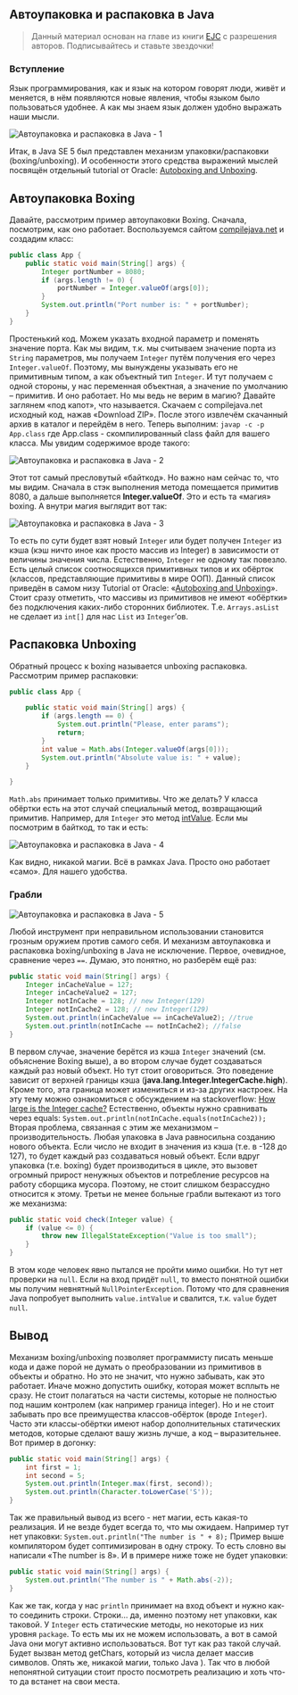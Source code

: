 ## Автоупаковка и распаковка в Java

> Данный материал основан на главе из книги [EJC](https://github.com/vastap/EJC) с разрешения авторов. Подписывайтесь и ставьте звездочки!

### Вступление

Язык программирования, как и язык на котором говорят люди, живёт и меняется, в нём появляются новые явления, чтобы языком было пользоваться удобнее. А как мы знаем язык должен удобно выражать наши мысли.

![Автоупаковка и распаковка в Java - 1](https://user-images.githubusercontent.com/4215285/73676201-06836f00-46c5-11ea-9ad1-3d624932dc33.png)

Итак, в Java SE 5 был представлен механизм упаковки/распаковки (boxing/unboxing). И особенности этого средства выражений мыслей посвящён отдельный tutorial от Oracle: [Autoboxing and Unboxing](https://docs.oracle.com/javase/tutorial/java/data/autoboxing.html). <h2>Автоупаковка Boxing</h2>Давайте, рассмотрим пример автоупаковки Boxing. Сначала, посмотрим, как оно работает. Воспользуемся сайтом [compilejava.net](https://www.compilejava.net) и создадим класс:

```java
public class App {
    public static void main(String[] args) {
        Integer portNumber = 8080;
        if (args.length != 0) {
            portNumber = Integer.valueOf(args[0]);
        }
        System.out.println("Port number is: " + portNumber);
    }
}
```

Простенький код. Можем указать входной параметр и поменять значение порта. Как мы видим, т.к. мы считываем значение порта из `String` параметров, мы получаем `Integer` путём получения его через `Integer.valueOf`. Поэтому, мы вынуждены указывать его не примитивным типом, а как объектный тип `Integer`. И тут получаем с одной стороны, у нас переменная объектная, а значение по умолчанию – примитив. И оно работает. Но мы ведь не верим в магию? Давайте заглянем «под капот», что называется. Скачаем с compilejava.net исходный код, нажав «Download ZIP». После этого извлечём скачанный архив в каталог и перейдём в него. Теперь выполним: `javap -c -p App.class` где App.class - скомпилированный class файл для вашего класса. Мы увидим содержимое вроде такого:

![Автоупаковка и распаковка в Java - 2](https://user-images.githubusercontent.com/4215285/73676229-1438f480-46c5-11ea-8b9c-51f7ab3776d2.png)

Этот тот самый пресловутый «байткод». Но важно нам сейчас то, что мы видим. Сначала в стэк выполнения метода помещается примитив 8080, а дальше выполняется **Integer.valueOf**. Это и есть та «магия» boxing. А внутри магия выглядит вот так:

![Автоупаковка и распаковка в Java - 3](https://user-images.githubusercontent.com/4215285/73676245-1ac76c00-46c5-11ea-8c5a-5e5c2d3ff469.png)

То есть по сути будет взят новый `Integer` или будет получен `Integer` из кэша (кэш ничто иное как просто массив из Integer) в зависимости от величины значения числа. Естественно, `Integer` не одному так повезло. Есть целый список соотносящихся примитивных типов и их обёрток (классов, представляющие примитивы в мире ООП). Данный список приведён в самом низу Tutorial от Oracle: «[Autoboxing and Unboxing](https://docs.oracle.com/javase/tutorial/java/data/autoboxing.html)». Стоит сразу отметить, что массивы из примитивов не имеют «обёртки» без подключения каких-либо сторонних библиотек. Т.е. `Arrays.asList` не сделает из `int[]` для нас `List` из `Integer`’ов. <h2>Распаковка Unboxing</h2>Обратный процесс к boxing называется unboxing распаковка. Рассмотрим пример распаковки:

```java
public class App {

    public static void main(String[] args) {
        if (args.length == 0) {
            System.out.println("Please, enter params");
            return;
        }
      	int value = Math.abs(Integer.valueOf(args[0]));
        System.out.println("Absolute value is: " + value);
    }

}
```

`Math.abs` принимает только примитивы. Что же делать? У класса обёртки есть на этот случай специальный метод, возвращающий примитив. Например, для `Integer` это метод [intValue](https://docs.oracle.com/javase/8/docs/api/java/lang/Integer.html#intValue--). Если мы посмотрим в байткод, то так и есть:

![Автоупаковка и распаковка в Java - 4](https://user-images.githubusercontent.com/4215285/73676254-2024b680-46c5-11ea-8a8e-4f2b8147ef09.png)

Как видно, никакой магии. Всё в рамках Java. Просто оно работает «само». Для нашего удобства.

### Грабли

![Автоупаковка и распаковка в Java - 5](https://user-images.githubusercontent.com/4215285/73676263-2450d400-46c5-11ea-8c94-1f65834f99cb.png)

Любой инструмент при неправильном использовании становится грозным оружием против самого себя. И механизм автоупаковка и распаковка boxing/unboxing в Java не исключение. Первое, очевидное, сравнение через `==`. Думаю, это понятно, но разберём ещё раз:

```java
public static void main(String[] args) {
    Integer inCacheValue = 127;
    Integer inCacheValue2 = 127;
    Integer notInCache = 128; // new Integer(129)
    Integer notInCache2 = 128; // new Integer(129)
    System.out.println(inCacheValue == inCacheValue2); //true
    System.out.println(notInCache == notInCache2); //false
}
```

В первом случае, значение берётся из кэша `Integer` значений (см. объяснение Boxing выше), а во втором случае будет создаваться каждый раз новый объект. Но тут стоит оговориться. Это поведение зависит от верхней границы кэша (**java.lang.Integer.IntegerCache.high**). Кроме того, эта граница может измениться и из-за других настроек. На эту тему можно ознакомиться с обсуждением на stackoverflow: [How large is the Integer cache?](https://stackoverflow.com/questions/15052216/how-large-is-the-integer-cache) Естественно, объекты нужно сравнивать через equals: `System.out.println(notInCache.equals(notInCache2));` Вторая проблема, связанная с этим же механизмом – производительность. Любая упаковка в Java равносильна созданию нового объекта. Если число не входит в значения из кэша (т.е. в -128 до 127), то будет каждый раз создаваться новый объект. Если вдруг упаковка (т.е. boxing) будет производиться в цикле, это вызовет огромный прирост ненужных объектов и потребление ресурсов на работу сборщика мусора. Поэтому, не стоит слишком безрассудно относится к этому. Третьи не менее больные грабли вытекают из того же механизма:

```java
public static void check(Integer value) {
    if (value <= 0) {
        throw new IllegalStateException("Value is too small");
    }
}
```

В этом коде человек явно пытался не пройти мимо ошибки. Но тут нет проверки на `null`. Если на вход придёт `null`, то вместо понятной ошибки мы получим невнятный `NullPointerException`. Потому что для сравнения Java попробует выполнить `value.intValue` и свалится, т.к. `value` будет `null`. <h2>Вывод</h2>Механизм boxing/unboxing позволяет программисту писать меньше кода и даже порой не думать о преобразовании из примитивов в объекты и обратно. Но это не значит, что нужно забывать, как это работает. Иначе можно допустить ошибку, которая может всплыть не сразу. Не стоит полагаться на части системы, которые не полностью под нашим контролем (как например граница integer). Но и не стоит забывать про все преимущества классов-обёрток (вроде `Integer`). Часто эти классы-обёртки имеют набор дополнительных статических методов, которые сделают вашу жизнь лучше, а код – выразительнее. Вот пример в догонку:

```java
public static void main(String[] args) {
    int first = 1;
    int second = 5;
    System.out.println(Integer.max(first, second));
    System.out.println(Character.toLowerCase('S'));
}
```

Так же правильный вывод из всего - нет магии, есть какая-то реализация. И не везде будет всегда то, что мы ожидаем. Например тут нет упаковки: `System.out.println("The number is " + 8);` Пример выше компилятором будет соптимизирован в одну строку. То есть словно вы написали «The number is 8». И в примере ниже тоже не будет упаковки:

```java
public static void main(String[] args) {
    System.out.println("The number is " + Math.abs(-2));
}
```

Как же так, когда у нас `println` принимает на вход объект и нужно как-то соединить строки. Строки… да, именно поэтому нет упаковки, как таковой. У `Integer` есть статические методы, но некоторые из них уровня `package`. То есть мы их не можем использовать, а вот в самой Java они могут активно использоваться. Вот тут как раз такой случай. Будет вызван метод getChars, который из числа делает массив символов. Опять же, никакой магии, только Java ). Так что в любой непонятной ситуации стоит просто посмотреть реализацию и хоть что-то да встанет на свои места.